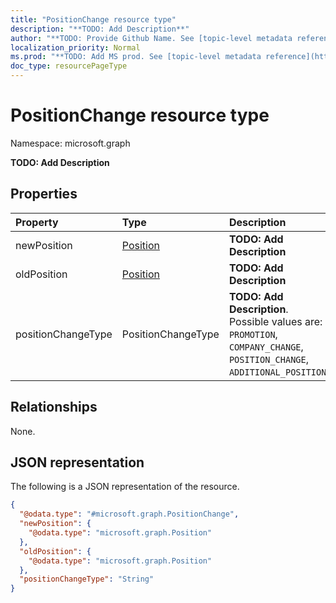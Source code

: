 ```yaml
---
title: "PositionChange resource type"
description: "**TODO: Add Description**"
author: "**TODO: Provide Github Name. See [topic-level metadata reference](https://msgo.azurewebsites.net/add/document/guidelines/metadata.html#topic-level-metadata)**"
localization_priority: Normal
ms.prod: "**TODO: Add MS prod. See [topic-level metadata reference](https://msgo.azurewebsites.net/add/document/guidelines/metadata.html#topic-level-metadata)**"
doc_type: resourcePageType
---
```


# PositionChange resource type


Namespace: microsoft.graph

**TODO: Add Description**

## Properties
|Property|Type|Description|
|:---|:---|:---|
|newPosition|[Position](../resources/position.md)|**TODO: Add Description**|
|oldPosition|[Position](../resources/position.md)|**TODO: Add Description**|
|positionChangeType|PositionChangeType|**TODO: Add Description**. Possible values are: `PROMOTION`, `COMPANY_CHANGE`, `POSITION_CHANGE`, `ADDITIONAL_POSITION`.|

## Relationships
None.

## JSON representation
The following is a JSON representation of the resource.
<!-- {
  "blockType": "resource",
  "@odata.type": "microsoft.graph.PositionChange"
}
-->
``` json
{
  "@odata.type": "#microsoft.graph.PositionChange",
  "newPosition": {
    "@odata.type": "microsoft.graph.Position"
  },
  "oldPosition": {
    "@odata.type": "microsoft.graph.Position"
  },
  "positionChangeType": "String"
}
```

